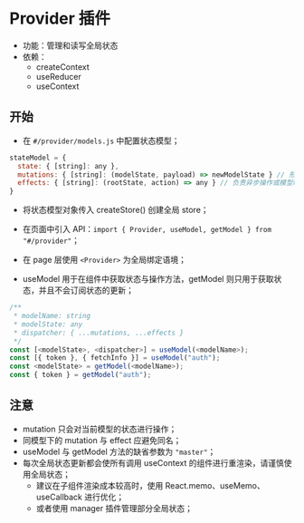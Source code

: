 # Provider 插件

- 功能：管理和读写全局状态
- 依赖：
  + createContext
  + useReducer
  + useContext

## 开始

- 在 `#/provider/models.js` 中配置状态模型；

```javascript
stateModel = {
  state: { [string]: any },
  mutations: { [string]: (modelState, payload) => newModelState } // 形如 reducer，负责对局部状态的处理
  effects: { [string]: (rootState, action) => any } // 负责异步操作或模型联动
}
```

- 将状态模型对象传入 createStore() 创建全局 store；
- 在页面中引入 API：`import { Provider, useModel, getModel } from "#/provider"`；

- 在 page 层使用 `<Provider>` 为全局绑定语境；
- useModel  用于在组件中获取状态与操作方法，getModel 则只用于获取状态，并且不会订阅状态的更新；

```javascript
/**
 * modelName: string
 * modelState: any
 * dispatcher: { ...mutations, ...effects }
 */
const [<modelState>, <dispatcher>] = useModel(<modelName>);
const [{ token }, { fetchInfo }] = useModel("auth");
const <modelState> = getModel(<modelName>);
const { token } = getModel("auth");
```

## 注意

- mutation 只会对当前模型的状态进行操作；
- 同模型下的 mutation 与 effect 应避免同名；
- useModel 与 getModel 方法的缺省参数为 `"master"`；
- 每次全局状态更新都会使所有调用 useContext 的组件进行重渲染，请谨慎使用全局状态；
  + 建议在子组件渲染成本较高时，使用 React.memo、useMemo、useCallback 进行优化；
  + 或者使用 manager 插件管理部分全局状态；